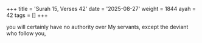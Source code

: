+++
title = 'Surah 15, Verses 42'
date = '2025-08-27'
weight = 1844
ayah = 42
tags = []
+++

you will certainly have no authority over My servants, except the deviant who follow you,